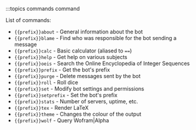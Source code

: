 :::topics commands command

List of commands:

- `{{prefix}}about` - General information about the bot
- `{{prefix}}blame` - Find who was responsible for the bot sending a message
- `{{prefix}}calc` - Basic calculator (aliased to `==`)
- `{{prefix}}help` - Get help on various subjects
- `{{prefix}}oeis` - Search the Online Encyclopedia of Integer Sequences
- `{{prefix}}prefix` - Get the bot's prefix
- `{{prefix}}purge` - Delete messages sent by the bot
- `{{prefix}}roll` - Roll dice
- `{{prefix}}set` - Modify bot settings and permissions
- `{{prefix}}setprefix` - Set the bot's prefix
- `{{prefix}}stats` - Number of servers, uptime, etc.
- `{{prefix}}tex` - Render LaTeX
- `{{prefix}}theme` - Changes the colour of the output
- `{{prefix}}wolf` - Query Wofram|Alpha